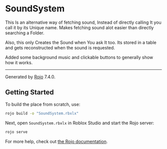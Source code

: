 # SoundSystem

This Is an alternative way of fetching sound, Instead of directly calling It you call it by its Unique name. Makes fetching sound alot easier than directly searching a Folder.

Also, this only Creates the Sound when You ask It too. Its stored in a table and gets reconstructed when the sound is requested.

Added some background music and clickable buttons to generally show how it works.

---------------------------------------------------------------------------------------------
Generated by [Rojo](https://github.com/rojo-rbx/rojo) 7.4.0.

## Getting Started
To build the place from scratch, use:

```bash
rojo build -o "SoundSystem.rbxlx"
```

Next, open `SoundSystem.rbxlx` in Roblox Studio and start the Rojo server:

```bash
rojo serve
```

For more help, check out [the Rojo documentation](https://rojo.space/docs).
